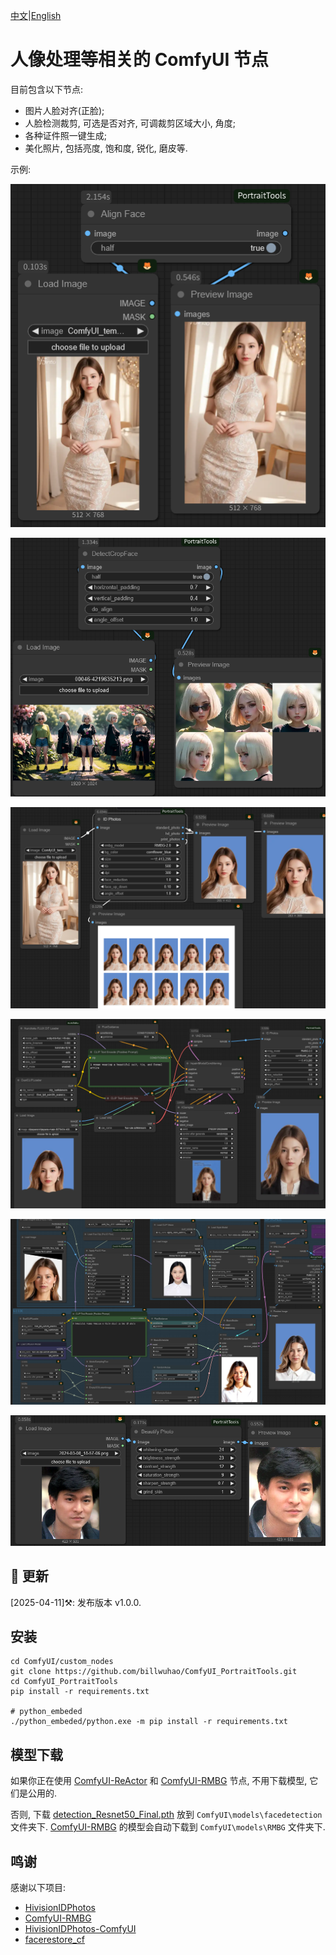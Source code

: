 [中文](README-CN.md)|[English](README.md)

# 人像处理等相关的 ComfyUI 节点

目前包含以下节点:
- 图片人脸对齐(正脸);
- 人脸检测裁剪, 可选是否对齐, 可调裁剪区域大小, 角度;
- 各种证件照一键生成;
- 美化照片, 包括亮度, 饱和度, 锐化, 磨皮等.

示例:

![](https://github.com/billwuhao/ComfyUI_PortraitTools/blob/main/images/2025-04-11_07-06-36.png)

![](https://github.com/billwuhao/ComfyUI_PortraitTools/blob/main/images/2025-04-11_07-08-46.png)

![](https://github.com/billwuhao/ComfyUI_PortraitTools/blob/main/images/2025-04-11_09-05-41.png)

![](https://github.com/billwuhao/ComfyUI_PortraitTools/blob/main/images/2025-04-11_09-27-16.png)

![](https://github.com/billwuhao/ComfyUI_PortraitTools/blob/main/images/2025-04-11_09-48-23.png)

![](https://github.com/billwuhao/ComfyUI_PortraitTools/blob/main/images/2025-04-11_07-10-24.png)


## 📣 更新

[2025-04-11]⚒️: 发布版本 v1.0.0. 

## 安装

```
cd ComfyUI/custom_nodes
git clone https://github.com/billwuhao/ComfyUI_PortraitTools.git
cd ComfyUI_PortraitTools
pip install -r requirements.txt

# python_embeded
./python_embeded/python.exe -m pip install -r requirements.txt
```

## 模型下载

如果你正在使用 [ComfyUI-ReActor](https://github.com/Gourieff/comfyui-reactor) 和 [ComfyUI-RMBG](https://github.com/1038lab/ComfyUI-RMBG) 节点, 不用下载模型, 它们是公用的.

否则, 下载 [detection_Resnet50_Final.pth](https://huggingface.co/salmonrk/facedetection/blob/main/detection_Resnet50_Final.pth) 放到 `ComfyUI\models\facedetection` 文件夹下. [ComfyUI-RMBG](https://github.com/1038lab/ComfyUI-RMBG) 的模型会自动下载到 `ComfyUI\models\RMBG` 文件夹下.

## 鸣谢

感谢以下项目:

- [HivisionIDPhotos](https://github.com/Zeyi-Lin/HivisionIDPhotos)
- [ComfyUI-RMBG](https://github.com/1038lab/ComfyUI-RMBG)
- [HivisionIDPhotos-ComfyUI](https://github.com/AIFSH/HivisionIDPhotos-ComfyUI)
- [facerestore_cf](https://github.com/mav-rik/facerestore_cf)
